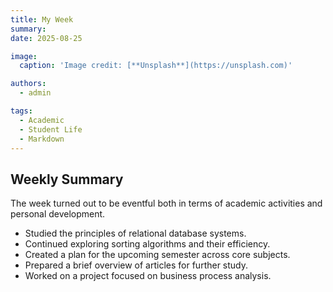 ```yaml
---
title: My Week
summary: 
date: 2025-08-25

image:
  caption: 'Image credit: [**Unsplash**](https://unsplash.com)'

authors:
  - admin

tags:
  - Academic
  - Student Life
  - Markdown
---
```


## Weekly Summary  

The week turned out to be eventful both in terms of academic activities and personal development.  

- Studied the principles of relational database systems.  
- Continued exploring sorting algorithms and their efficiency.  
- Created a plan for the upcoming semester across core subjects.  
- Prepared a brief overview of articles for further study.  
- Worked on a project focused on business process analysis.  

